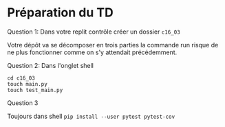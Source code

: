 # Préparation du TD

Question 1: Dans votre replit contrôle créer un dossier `c16_03`

Votre dépôt va se décomposer en trois parties la commande run risque de ne plus
fonctionner comme on s'y attendait précédemment.

Question 2: Dans l'onglet shell

```
cd c16_03
touch main.py
touch test_main.py
```

Question 3

Toujours dans shell `pip install --user pytest pytest-cov`

